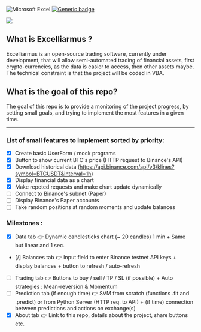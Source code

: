 ![Microsoft Excel](https://img.shields.io/badge/Microsoft_Excel-217346?style=for-the-badge&logo=microsoft-excel&logoColor=white)
[![Generic badge](https://img.shields.io/badge/VBA-217346?style=for-the-badge&logo=microsoft-excel&logoColor=white-<COLOR>.svg)](https://shields.io/)

![](https://i.ibb.co/3kvvLLJ/Excelliarmus.jpg)

## What is Excelliarmus ?
Excelliarmus is an open-source trading software, currently under development, that will allow semi-automated trading of financial assets, first crypto-currencies, as the data is easier to access, then other assets maybe. The technical constraint is that the project will be coded in VBA.

## What is the goal of this repo?
The goal of this repo is to provide a monitoring of the project progress, by setting small goals, and trying to implement the most features in a given time.

---

### List of small features to implement sorted by priority:

- [X] Create basic UserForm / mock programs
- [X] Button to show current BTC's price (HTTP request to Binance's API)
- [X] Download historical data (https://api.binance.com/api/v3/klines?symbol=BTCUSDT&interval=1h)
- [X] Display financial data as a chart
- [X] Make repeted requests and make chart update dynamically
- [ ] Connect to Binance's subnet (Paper)
- [ ] Display Binance's Paper accounts
- [ ] Take random positions at random moments and update balances

### Milestones :

- [X] Data tab 👉 Dynamic candlesticks chart (~ 20 candles) 1 min + Same but linear and 1 sec.
- [/] Balances tab 👉 Input field to enter Binance testnet API keys + display balances + button to refresh / auto-refresh
- [ ] Trading tab 👉 Buttons to buy / sell / TP / SL (if possible) + Auto strategies : Mean-reversion & Momentum
- [ ] Prediction tab (if enough time) 👉 SVM from scratch (functions .fit and .predict) or from Python Server (HTTP req. to API) + (if time) connection between predictions and actions on exchange(s)
- [X] About tab 👉 Link to this repo, details about the project, share buttons etc.
